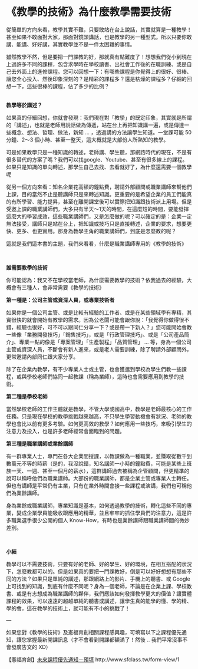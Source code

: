 # 《教學的技術》為什麼教學需要技術 

<p>從簡單的方向來看，教學其實不難，只要敢站在台上說話，其實就算是一種教學！甚至如果不敢面對大家，那面對鏡頭講話，也是教學的另一種型式。所以只要你敢講、能講、好好講，其實教學並不是一件太困難的事情。</p>
<p>雖然教學不然，但是要把一門課教的好，那就真有點難度了！想想我們從小到現在上過許多不同的課程，包含求學時在學校讀書、出社會工作後的在職訓練、或是自己去外面上的進修課程。您可以回想一下：有哪些課程是你覺得上的很好、很棒、讓您全心投入、然後印象深刻的？是精彩的課程多？還是枯燥的課程多？仔細的回想一下，這些很棒的課程，佔了多少的比例？</p>
<p><strong><br/>
教學等於講述？</strong></p>
<p>如果真的仔細回想，你就會發現：我們現在對「教學」的既定印象，其實就是所謂的「講述」，也就是老師用說話做為傳遞，站在台上再把知識講一遍，或是傳達一些概念、想法、哲理、做法，新知 … ，透過講的方法讓學生知道。一堂課可能 50 分鐘、2～3 個小時、甚至一整天，這大概就是大部份人所熟知的教學。</p>
<p>可是如果教學只是一種知識的轉述，老師講、學生聽，那網路時代的現在，不是有很多替代的方案了嗎？我們可以找google、Youtube、甚至有很多線上的課程。如果只是知識的單向轉述，那學生自己去找、去看就好了，為什麼還需要一個教學呢</p>
<p>從另一個方向來看：知名企業花高額的鐘點費，聘請外部顧問或職業講師來幫他們上課，目的當然不止是聽講師只是來轉述知識。更重要的是希望企業的員工們能真的有所學習、能力提昇，甚至在離開課堂後可以實際把知識跟技術派上用場。但是受邀上課的職業講師們，大多只有半天～1天的時間，在這麼短的時間，要能發揮這麼大的學習成效，這些職業講師們，又是怎麼做的呢？可以確定的是：企業一定無法接受，講師只是站在台上，把知識或技巧只是直接轉述，企業的要求，想要更快、更多、也更實用。那身為教學主角的職業講師們，到底是怎麼教的呢？</p>
<p>這就是我們這本書的主題，我們來看看，什麼是職業講師專用的《教學的技術》</p>
<p> </p>
<p><strong>誰需要教學的技術</strong></p>
<p>你可能認為：我又不在學校當老師，為什麼需要教學的技術？依我過去的經驗，大概會有三種人，會非常需要《教學的技術》</p>
<p><strong>第一種是：公司主管或資深人員，或專業技術者</strong></p>
<p>如果你是一個公司主管、或是比較有經驗的工作者、或是在某些領域學有專精，其實很快的就會開始有教學的需求。因為公老闆可能會跟你說：「我覺得你做得很不錯，經驗也很好，可不可以跟同仁分享一下？或是帶一下新人？」您可能開始會教一些像「業務開發技巧」「銷售技巧」，或是「行政管理技巧」、或是「公司產品簡介」、專業一點的像是「專案管理」「生產製程」「品質管理」 … 等，身為一個公司主管或資深人員，不斷會有新人進來，或是老人需要訓練，除了聘請外部顧問外，更常邀請內部同仁跟大家分享。</p>
<p>除了在企業內教學，有不少專業人士或主管，也會獲邀到學校為學生們教一些課程，或與學校老師們協同一起教課（稱為業師），這時也會需要應用到教學的技術。</p>
<p><strong>第二種是學校老師</strong></p>
<p>當然學校老師的工作主體就是教學，不管大學或國高中，教學是老師最核心的工作任務。只是現在學校的教學挑戰越來越高，不只學生學習動機會有狀況、老師的教學也會比以前有更多考驗。如何更高效的教學？如何應用一些技巧，來吸引學生的注意力及投入，也是許多老師經常會面臨到的問題。</p>
<p><strong>第三種是職業講師或業餘講師</strong></p>
<p>有一群專業人士，專門在各大企業間授課，以教課做為一種職業，並賺取從數千到數萬元不等的時薪（是的，我沒說錯，知名講師一小時的鐘點費，可能是某些上班族一天、一週、甚至一個月的薪水），這群講師過去被稱為企管顧問，但更精準的說可以稱呼他們為職業講師。大部份的職業講師，都是企業主管或專業人士轉任。但也有講師是平常仍有主業，只有在業外時間會接一些課程或演講，我們也可稱他們為業餘講師。</p>
<p>身為業餘或職業講師，專業知識是基本，如何透過教學的技術，轉化這些不同的專業，變成企業學員能吸收跟應用的精華，並且牢牢的抓住學員們的注意力，這是許多職業選手很少公開的個人 Know-How，有時也是業餘講師跟職業講師間的微妙差別。</p>
<p> </p>
<p><strong>小結</strong></p>
<p>教學可以不需要技術，只要有好的老師、好的學生、好的環境，在相互搭配的狀況下，怎麼教都可以的。但是如果真的要把一門課教好，倒是可以好好想想有那些不同的方法？如果只是單純的講述，那跟網路上的影片、手機上的聽書、或 Google 上可找到的知識，到底有什麼不同呢？身為一個老師，不論是在企業上課、學校教書、或是有志想成為職業講師的夥伴，我們應該如何發揮教學更大的價值？讓實體課程的效果，可以遠遠的超越單純的聽書或講述，讓學生真的能學的懂、學的精、學的會，這在教學的技術上，就可能有不小的挑戰了！</p>
<p>—</p>
<p>如果您對《教學的技術》及憲福育創相關課程感興趣，可填寫以下之課程優先通知，讓您掌握最新開課訊息（才不會看到開課都額滿了！然後 .. 我們平常沒事不會發廣告文的 XD）</p>
<p>【憲福育創】<a href="http://www.sfclass.tw/form-view/1">未來課程優先通知－預填</a> http://www.sfclass.tw/form-view/1</p>